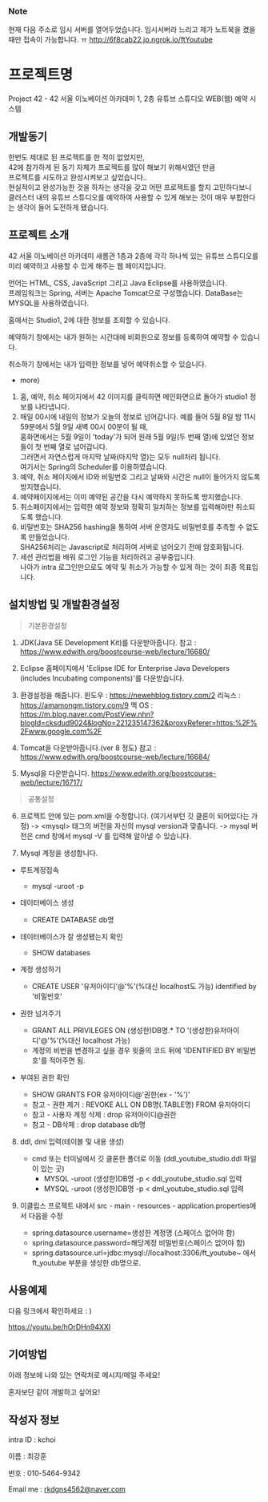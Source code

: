 ### Note

현재 다음 주소로 임시 서버를 열어두었습니다.
임시서버라 느리고 제가 노트북을 켰을 때만 접속이 가능합니다. ㅠ
http://6f8cab22.jp.ngrok.io/ftYoutube


# 프로젝트명

Project 42 - 42 서울 이노베이션 아카데미 1, 2층 유튜브 스튜디오 WEB(웹) 예약 시스템

## 개발동기

한번도 제대로 된 프로젝트를 한 적이 없었지만,   
42에 참가하게 된 동기 자체가 프로젝트를 많이 해보기 위해서였던 만큼   
프로젝트를 시도하고 완성시켜보고 싶었습니다..   
현실적이고 완성가능한 것을 하자는 생각을 갖고 어떤 프로젝트를 할지 고민하다보니   
클러스터 내의 유튜브 스튜디오를 예약하여 사용할 수 있게 해보는 것이 매우 부합한다는 생각이 들어 도전하게 됐습니다.   

## 프로젝트 소개

42 서울 이노베이션 아카데미 새롬관 1층과 2층에 각각 하나씩 있는 유튜브 스튜디오를 미리 예약하고 사용할 수 있게 해주는 웹 페이지입니다.

언어는 HTML, CSS, JavaScript 그리고 Java Eclipse를 사용하였습니다.  
프레임워크는 Spring, 서버는 Apache Tomcat으로 구성했습니다.
DataBase는 MYSQL을 사용하였습니다.

홈에서는 Studio1, 2에 대한 정보를 조회할 수 있습니다.

예약하기 창에서는 내가 원하는 시간대에 비회원으로 정보를 등록하여 예약할 수 있습니다.

취소하기 창에서는 내가 입력한 정보를 넣어 예약취소할 수 있습니다.

+ more)

1. 홈, 예약, 취소 페이지에서 42 이미지를 클릭하면 메인화면으로 돌아가 studio1 정보를 나타냅니다.
2. 매일 00시에 내일의 정보가 오늘의 정보로 넘어갑니다.
예를 들어 5월 8일 밤 11시 59분에서 5월 9일 새벽 00시 00분이 될 때,   
홈화면에서는 5월 9일이 'today'가 되어 원래 5월 9일(두 번째 열)에 있었던 정보들이 첫 번째 열로 넘어갑니다.   
그러면서 자연스럽게 마지막 날짜(마지막 열)는 모두 null처리 됩니다.   
여기서는 Spring의 Scheduler를 이용하였습니다.   
3. 예약, 취소 페이지에서 ID와 비밀번호 그리고 날짜와 시간은 null이 들어가지 않도록 방지했습니다.
4. 예약페이지에서는 이미 예약된 공간을 다시 예약하지 못하도록 방지했습니다.
5. 취소페이지에서는 입력한 예약 정보와 정확히 일치하는 정보를 입력해야만 취소되도록 했습니다.
6. 비밀번호는 SHA256 hashing을 통하여 서버 운영자도 비밀번호를 추측할 수 없도록 만들었습니다.   
SHA256처리는 Javascript로 처리하여 서버로 넘어오기 전에 암호화됩니다.
7. 세션 관리법을 배워 로그인 기능을 처리하려고 공부중입니다.   
나아가 intra 로그인만으로도 예약 및 취소가 가능할 수 있게 하는 것이 최종 목표입니다.

## 설치방법 및 개발환경설정

> 기본환경설정



1. JDK(Java SE Development Kit)를 다운받아줍니다.
   참고 : https://www.edwith.org/boostcourse-web/lecture/16680/
   
2. Eclipse 홈페이지에서 'Eclipse IDE for Enterprise Java Developers (includes Incubating components)'를 다운받습니다.

3.  환경설정을 해줍니다.
   윈도우 : https://newehblog.tistory.com/2
   리눅스 : https://amamongm.tistory.com/9
   맥 OS : https://m.blog.naver.com/PostView.nhn?blogId=cksdud9024&logNo=221235147362&proxyReferer=https:%2F%2Fwww.google.com%2F
   
4. Tomcat을 다운받아줍니다.(ver 8 정도)
   참고 : https://www.edwith.org/boostcourse-web/lecture/16684/
   
5. Mysql을 다운받습니다. 
   https://www.edwith.org/boostcourse-web/lecture/16717/

> 공통설정

6. 프로젝트 안에 있는 pom.xml을 수정합니다.  (여기서부턴 깃 클론이 되어있다는 가정)
   -> \<mysql\> 태그의 버전을 자신의 mysql version과 맞춥니다.
   -> mysql 버전은 cmd 창에서 mysql -V 를 입력해 알아낼 수 있습니다.
   
7. Mysql 계정을 생성합니다.

- 루트계정접속
  - mysql -uroot -p
- 데이터베이스 생성
  - CREATE DATABASE db명 
- 데이터베이스가 잘 생성됐는지 확인
  - SHOW databases
- 계정 생성하기
  - CREATE USER '유저아이디'@'%'(%대신 localhost도 가능) identified by '비밀번호'

- 권한 넘겨주기

  - GRANT ALL PRIVILEGES ON (생성한)DB명.* TO '(생성한)유저아이디'@'%'(%대신 localhost 가능)
  - 계정의 비번을 변경하고 싶을 경우 윗줄의 코드 뒤에 'IDENTIFIED BY 비밀번호'를 적어주면 됨.

- 부여된 권한 확인

  - SHOW GRANTS FOR 유저아이디@'권한(ex - '%')'

  * 참고 - 권한 제거 : REVOKE ALL ON DB명(.TABLE명) FROM 유저아이디
  * 참고 - 사용자 계정 삭제 : drop 유저아이디@권한
  * 참고 - DB삭제 : drop database db명

8. ddl, dml 입력(테이블 및 내용 생성)
   * cmd 또는 터미널에서 깃 클론한 폴더로 이동 (ddl_youtube_studio.ddl 파일이 있는 곳)
     * MYSQL -uroot (생성한)DB명 -p < ddl_youtube_studio.sql 입력
     * MYSQL -uroot (생성한)DB명 -p < dml_youtube_studio.sql 입력
     
9. 이클립스 프로젝트 내에서 src - main - resources - application.properties에서 다음을 수정
   * spring.datasource.username=생성한 계정명 (스페이스 없어야 함)
   * spring.datasource.password=해당계정 비밀번호(스페이스 없어야 함)
   * spring.datasource.url=jdbc:mysql://localhost:3306/ft_youtube~ 에서 ft_youtube 부분을 생성한 db명으로.
   



## 사용예제

다음 링크에서 확인하세요 : )

https://youtu.be/hOrDHn94XXI



## 기여방법

아래 정보에 나와 있는 연락처로 메시지/메일 주세요!

혼자보단 같이 개발하고 싶어요!



## 작성자 정보

intra ID : kchoi

이름 : 최강훈

번호 : 010-5464-9342

Email me : rkdgns4562@naver.com





